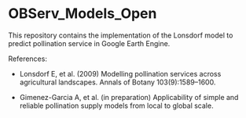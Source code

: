 # OBServ_Models_Open

This repository contains the implementation of the Lonsdorf model to predict pollination service in Google Earth Engine.

References:

- Lonsdorf E, et al. (2009) Modelling pollination services across agricultural landscapes. Annals of Botany 103(9):1589–1600.

- Gimenez-Garcia A, et al. (in preparation) Applicability of simple and reliable pollination supply models from local to global scale.

